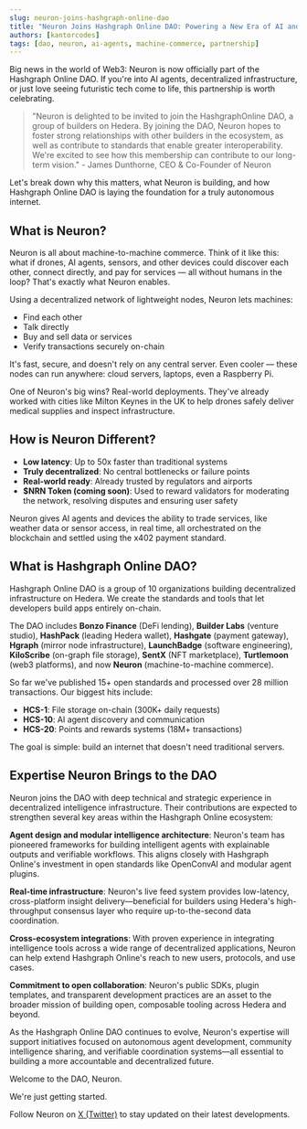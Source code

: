 ```yaml
---
slug: neuron-joins-hashgraph-online-dao
title: "Neuron Joins Hashgraph Online DAO: Powering a New Era of AI and Machine Commerce"
authors: [kantorcodes]
tags: [dao, neuron, ai-agents, machine-commerce, partnership]
---
```


Big news in the world of Web3: Neuron is now officially part of the Hashgraph Online DAO. If you're into AI agents, decentralized infrastructure, or just love seeing futuristic tech come to life, this partnership is worth celebrating.

> "Neuron is delighted to be invited to join the HashgraphOnline DAO, a group of builders on Hedera. By joining the DAO, Neuron hopes to foster strong relationships with other builders in the ecosystem, as well as contribute to standards that enable greater interoperability. We're excited to see how this membership can contribute to our long-term vision." - James Dunthorne, CEO & Co-Founder of Neuron

Let's break down why this matters, what Neuron is building, and how Hashgraph Online DAO is laying the foundation for a truly autonomous internet.

<!--truncate-->

## What is Neuron?

Neuron is all about machine-to-machine commerce. Think of it like this: what if drones, AI agents, sensors, and other devices could discover each other, connect directly, and pay for services — all without humans in the loop? That's exactly what Neuron enables.

Using a decentralized network of lightweight nodes, Neuron lets machines:
- Find each other
- Talk directly
- Buy and sell data or services
- Verify transactions securely on-chain

It's fast, secure, and doesn't rely on any central server. Even cooler — these nodes can run anywhere: cloud servers, laptops, even a Raspberry Pi.

One of Neuron's big wins? Real-world deployments. They've already worked with cities like Milton Keynes in the UK to help drones safely deliver medical supplies and inspect infrastructure.

## How is Neuron Different?

- **Low latency**: Up to 50x faster than traditional systems
- **Truly decentralized**: No central bottlenecks or failure points
- **Real-world ready**: Already trusted by regulators and airports
- **$NRN Token (coming soon)**: Used to reward validators for moderating the network, resolving disputes and ensuring user safety

Neuron gives AI agents and devices the ability to trade services, like weather data or sensor access, in real time, all orchestrated on the blockchain and settled using the x402 payment standard.

## What is Hashgraph Online DAO?

Hashgraph Online DAO is a group of 10 organizations building decentralized infrastructure on Hedera. We create the standards and tools that let developers build apps entirely on-chain.

The DAO includes **Bonzo Finance** (DeFi lending), **Builder Labs** (venture studio), **HashPack** (leading Hedera wallet), **Hashgate** (payment gateway), **Hgraph** (mirror node infrastructure), **LaunchBadge** (software engineering), **KiloScribe** (on-graph file storage), **SentX** (NFT marketplace), **Turtlemoon** (web3 platforms), and now **Neuron** (machine-to-machine commerce).

So far we've published 15+ open standards and processed over 28 million transactions. Our biggest hits include:
- **HCS-1**: File storage on-chain (300K+ daily requests)
- **HCS-10**: AI agent discovery and communication 
- **HCS-20**: Points and rewards systems (18M+ transactions)

The goal is simple: build an internet that doesn't need traditional servers.

## Expertise Neuron Brings to the DAO

Neuron joins the DAO with deep technical and strategic experience in decentralized intelligence infrastructure. Their contributions are expected to strengthen several key areas within the Hashgraph Online ecosystem:

**Agent design and modular intelligence architecture**: Neuron's team has pioneered frameworks for building intelligent agents with explainable outputs and verifiable workflows. This aligns closely with Hashgraph Online's investment in open standards like OpenConvAI and modular agent plugins.

**Real-time infrastructure**: Neuron's live feed system provides low-latency, cross-platform insight delivery—beneficial for builders using Hedera's high-throughput consensus layer who require up-to-the-second data coordination.

**Cross-ecosystem integrations**: With proven experience in integrating intelligence tools across a wide range of decentralized applications, Neuron can help extend Hashgraph Online's reach to new users, protocols, and use cases.

**Commitment to open collaboration**: Neuron's public SDKs, plugin templates, and transparent development practices are an asset to the broader mission of building open, composable tooling across Hedera and beyond.

As the Hashgraph Online DAO continues to evolve, Neuron's expertise will support initiatives focused on autonomous agent development, community intelligence sharing, and verifiable coordination systems—all essential to building a more accountable and decentralized future.

Welcome to the DAO, Neuron.

We're just getting started.

Follow Neuron on [X (Twitter)](https://x.com/Neuron_World) to stay updated on their latest developments.